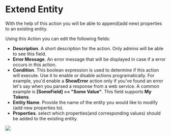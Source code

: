 # Extend Entity

With the help of this action you will be able to append\(add new\) properties to an existing entity.

Using this Action you can edit the following fields:

* **Description**. A short description for the action. Only admins will be able to see this field.
* **Error Message**. An error message that will be displayed in case if a error occurs in this action.
* **Condition**. This boolean expression is used to determine if this action will execute. Use it to enable or disable actions programatically. For example, you'd enable a **ShowError** action only if you've found an error let's say when you parsed a response from a web service. A common example is **\[SomeField\] == "Some Value"**. This field supports **My Tokens**. 
* **Entity Name**. Provide the name of the entity you would like to modify \(add new properties to\).
* **Properties**.  select which properties\(and corresponding values\) should be added to the existing entity.

![](http://static.dnnsharp.com/documentation/extend_entity.png)

